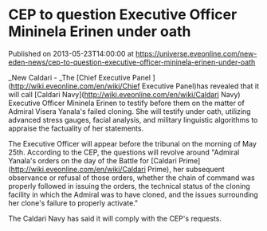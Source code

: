 # CEP to question Executive Officer Mininela Erinen under oath
Published on 2013-05-23T14:00:00 at https://universe.eveonline.com/new-eden-news/cep-to-question-executive-officer-mininela-erinen-under-oath

_New Caldari - _The [Chief Executive Panel ](http://wiki.eveonline.com/en/wiki/Chief Executive Panel)has revealed that it will call [Caldari Navy](http://wiki.eveonline.com/en/wiki/Caldari Navy) Executive Officer Mininela Erinen to testify before them on the matter of Admiral Visera Yanala's failed cloning. She will testify under oath, utilizing advanced stress gauges, facial analysis, and military linguistic algorithms to appraise the factuality of her statements.

The Executive Officer will appear before the tribunal on the morning of May 25th. According to the CEP, the questions will revolve around "Admiral Yanala's orders on the day of the Battle for [Caldari Prime](http://wiki.eveonline.com/en/wiki/Caldari Prime), her subsequent observance or refusal of those orders, whether the chain of command was properly followed in issuing the orders, the technical status of the cloning facility in which the Admiral was to have cloned, and the issues surrounding her clone's failure to properly activate."

The Caldari Navy has said it will comply with the CEP's requests.
